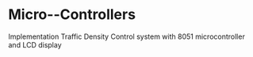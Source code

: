 # Micro--Controllers
Implementation Traffic Density Control system with 8051 microcontroller and LCD display
